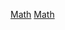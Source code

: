 [Math](Category:Protoflux{{#translation:}} "wikilink")
[Math](Category:NodeMenu{{#translation:}} "wikilink")